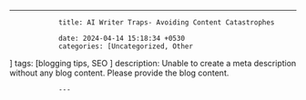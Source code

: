 ---
                title: AI Writer Traps- Avoiding Content Catastrophes 

                date: 2024-04-14 15:18:34 +0530
                categories: [Uncategorized, Other 
]
                tags: [blogging tips, SEO 
]
                description: Unable to create a meta description without any blog content. Please provide the blog content. 

                ---